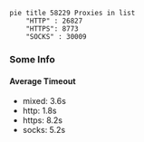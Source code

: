 
```mermaid
pie title 58229 Proxies in list
    "HTTP" : 26827
    "HTTPS": 8773
    "SOCKS" : 30009
```

### Some Info
#### Average Timeout

- mixed: 3.6s
- http: 1.8s
- https: 8.2s
- socks: 5.2s